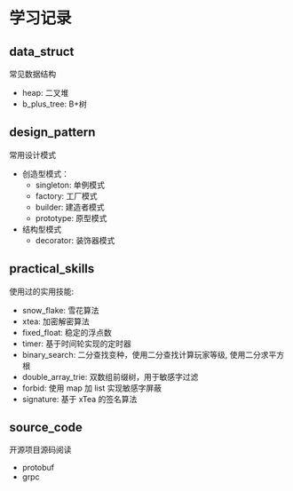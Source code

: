 # 学习记录

## data_struct

常见数据结构

- heap: 二叉堆
- b_plus_tree: B+树

## design_pattern

常用设计模式

- 创造型模式：
  - singleton: 单例模式
  - factory: 工厂模式
  - builder: 建造者模式
  - prototype: 原型模式
- 结构型模式
  - decorator: 装饰器模式
  
## practical_skills

使用过的实用技能:

- snow_flake: 雪花算法
- xtea: 加密解密算法
- fixed_float: 稳定的浮点数
- timer: 基于时间轮实现的定时器
- binary_search: 二分查找变种，使用二分查找计算玩家等级, 使用二分求平方根
- double_array_trie: 双数组前缀树，用于敏感字过滤
- forbid: 使用 map 加 list 实现敏感字屏蔽
- signature: 基于 xTea 的签名算法

## source_code

开源项目源码阅读

- protobuf
- grpc
